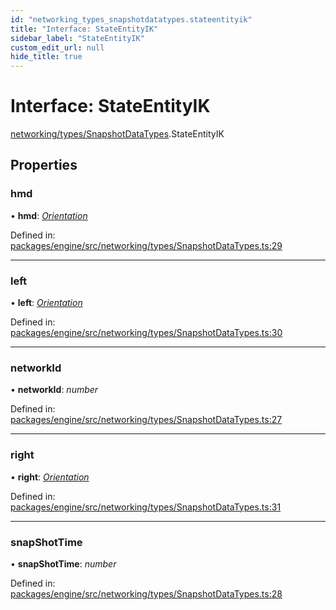 ```yaml
---
id: "networking_types_snapshotdatatypes.stateentityik"
title: "Interface: StateEntityIK"
sidebar_label: "StateEntityIK"
custom_edit_url: null
hide_title: true
---
```


# Interface: StateEntityIK

[networking/types/SnapshotDataTypes](../modules/networking_types_snapshotdatatypes.md).StateEntityIK

## Properties

### hmd

• **hmd**: [*Orientation*](networking_types_snapshotdatatypes.orientation.md)

Defined in: [packages/engine/src/networking/types/SnapshotDataTypes.ts:29](https://github.com/xr3ngine/xr3ngine/blob/716a06460/packages/engine/src/networking/types/SnapshotDataTypes.ts#L29)

___

### left

• **left**: [*Orientation*](networking_types_snapshotdatatypes.orientation.md)

Defined in: [packages/engine/src/networking/types/SnapshotDataTypes.ts:30](https://github.com/xr3ngine/xr3ngine/blob/716a06460/packages/engine/src/networking/types/SnapshotDataTypes.ts#L30)

___

### networkId

• **networkId**: *number*

Defined in: [packages/engine/src/networking/types/SnapshotDataTypes.ts:27](https://github.com/xr3ngine/xr3ngine/blob/716a06460/packages/engine/src/networking/types/SnapshotDataTypes.ts#L27)

___

### right

• **right**: [*Orientation*](networking_types_snapshotdatatypes.orientation.md)

Defined in: [packages/engine/src/networking/types/SnapshotDataTypes.ts:31](https://github.com/xr3ngine/xr3ngine/blob/716a06460/packages/engine/src/networking/types/SnapshotDataTypes.ts#L31)

___

### snapShotTime

• **snapShotTime**: *number*

Defined in: [packages/engine/src/networking/types/SnapshotDataTypes.ts:28](https://github.com/xr3ngine/xr3ngine/blob/716a06460/packages/engine/src/networking/types/SnapshotDataTypes.ts#L28)
